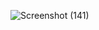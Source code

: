 ![Screenshot (141)](https://user-images.githubusercontent.com/45221397/92455878-d9111d80-f1df-11ea-86b3-d2134e182ee3.png)

